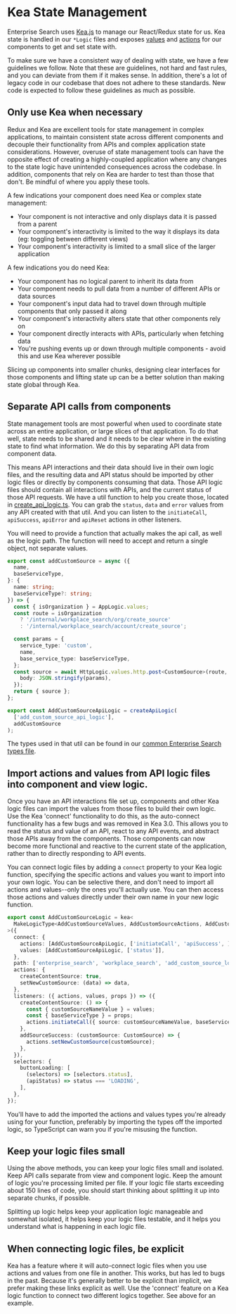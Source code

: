 # Kea State Management
Enterprise Search uses [Kea.js](https://github.com/keajs/kea) to manage our React/Redux state for us. Kea state is handled in our `*Logic` files and exposes [values](https://kea.js.org/docs/guide/concepts#values) and [actions](https://kea.js.org/docs/guide/concepts#actions) for our components to get and set state with.

To make sure we have a consistent way of dealing with state, we have a few guidelines we follow. Note that these are guidelines, not hard and fast rules, and you can deviate from them if it makes sense. In addition, there's a lot of legacy code in our codebase that does not adhere to these standards. New code is expected to follow these guidelines as much as possible.

## Only use Kea when necessary

Redux and Kea are excellent tools for state management in complex applications, to maintain consistent state across different components and decouple their functionality from APIs and complex application state considerations. However, overuse of state management tools can have the opposite effect of creating a highly-coupled application where any changes to the state logic have unintended consequences across the codebase. In addition, components that rely on Kea are harder to test than those that don't. Be mindful of where you apply these tools.

A few indications your component does need Kea or complex state management:
- Your component is not interactive and only displays data it is passed from a parent
- Your component's interactivity is limited to the way it displays its data (eg: toggling between different views)
- Your component's interactivity is limited to a small slice of the larger application

A few indications you do need Kea:
- Your component has no logical parent to inherit its data from
- Your component needs to pull data from a number of different APIs or data sources
- Your component's input data had to travel down through multiple components that only passed it along
- Your component's interactivity alters state that other components rely on
- Your component directly interacts with APIs, particularly when fetching data
- You're pushing events up or down through multiple components - avoid this and use Kea wherever possible

Slicing up components into smaller chunks, designing clear interfaces for those components and lifting state up can be a better solution than making state global through Kea.

## Separate API calls from components

State management tools are most powerful when used to coordinate state across an entire application, or large slices of that application. To do that well, state needs to be shared and it needs to be clear where in the existing state to find what information. We do this by separating API data from component data.

This means API interactions and their data should live in their own logic files, and the resulting data and API status should be imported by other logic files or directly by components consuming that data. Those API logic files should contain all interactions with APIs, and the current status of those API requests. We have a util function to help you create those, located in [create_api_logic.ts](public/applications/shared/api_logic/create_api_logic.ts). You can grab the `status`, `data` and `error` values from any API created with that util. And you can listen to the `initiateCall`, `apiSuccess`, `apiError` and `apiReset` actions in other listeners.

You will need to provide a function that actually makes the api call, as well as the logic path. The function will need to accept and return a single object, not separate values.

```typescript
export const addCustomSource = async ({
  name,
  baseServiceType,
}: {
  name: string;
  baseServiceType?: string;
}) => {
  const { isOrganization } = AppLogic.values;
  const route = isOrganization
    ? '/internal/workplace_search/org/create_source'
    : '/internal/workplace_search/account/create_source';

  const params = {
    service_type: 'custom',
    name,
    base_service_type: baseServiceType,
  };
  const source = await HttpLogic.values.http.post<CustomSource>(route, {
    body: JSON.stringify(params),
  });
  return { source };
};

export const AddCustomSourceApiLogic = createApiLogic(
  ['add_custom_source_api_logic'],
  addCustomSource
);
```

The types used in that util can be found in our [common Enterprise Search types file](common/types/api.ts).

## Import actions and values from API logic files into component and view logic.

Once you have an API interactions file set up, components and other Kea logic files can import the values from those files to build their own logic. Use the Kea 'connect' functionality to do this, as the auto-connect functionality has a few bugs and was removed in Kea 3.0. This allows you to read the status and value of an API, react to any API events, and abstract those APIs away from the components. Those components can now become more functional and reactive to the current state of the application, rather than to directly responding to API events.

You can connect logic files by adding a `connect` property to your Kea logic function, specifying the specific actions and values you want to import into your own logic. You can be selective there, and don't need to import all actions and values--only the ones you'll actually use. You can then access those actions and values directly under their own name in your new logic function.

```typescript
export const AddCustomSourceLogic = kea<
  MakeLogicType<AddCustomSourceValues, AddCustomSourceActions, AddCustomSourceProps>
>({
  connect: {
    actions: [AddCustomSourceApiLogic, ['initiateCall', 'apiSuccess', ]],
    values: [AddCustomSourceApiLogic, ['status']],
  },
  path: ['enterprise_search', 'workplace_search', 'add_custom_source_logic'],
  actions: {
    createContentSource: true,
    setNewCustomSource: (data) => data,
  },
  listeners: ({ actions, values, props }) => ({
    createContentSource: () => {
      const { customSourceNameValue } = values;
      const { baseServiceType } = props;
      actions.initiateCall({ source: customSourceNameValue, baseServiceType });
    },
    addSourceSuccess: (customSource: CustomSource) => {
      actions.setNewCustomSource(customSource);
    },
  }),
  selectors: {
    buttonLoading: [
      (selectors) => [selectors.status],
      (apiStatus) => status === 'LOADING',
    ],
  },
});
```

You'll have to add the imported the actions and values types you're already using for your function, preferably by importing the types off the imported logic, so TypeScript can warn you if you're misusing the function.
## Keep your logic files small

Using the above methods, you can keep your logic files small and isolated. Keep API calls separate from view and component logic. Keep the amount of logic you're processing limited per file. If your logic file starts exceeding about 150 lines of code, you should start thinking about splitting it up into separate chunks, if possible.

Splitting up logic helps keep your application logic manageable and somewhat isolated, it helps keep your logic files testable, and it helps you understand what is happening in each logic file.

## When connecting logic files, be explicit

Kea has a feature where it will auto-connect logic files when you use actions and values from one file in another. This works, but has led to bugs in the past. Because it's generally better to be explicit than implicit, we prefer making these links explicit as well. Use the 'connect' feature on a Kea logic function to connect two different logics together. See above for an example.
